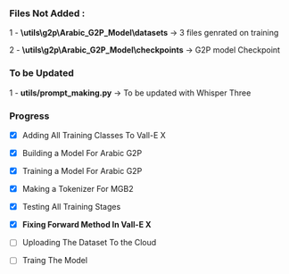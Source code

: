 ### Files Not Added :

1 - **\utils\g2p\Arabic_G2P_Model\datasets** -> 3 files genrated on training

2 - **\utils\g2p\Arabic_G2P_Model\checkpoints**  -> G2P model Checkpoint

### To be Updated
1 - **utils/prompt_making.py** -> To be updated with Whisper Three



### Progress

- [x] Adding All Training Classes To Vall-E X
- [x] Building a Model For Arabic G2P
- [x] Training a Model For Arabic G2P
- [x] Making a Tokenizer For MGB2
- [x] Testing All Training Stages
- [x] **Fixing Forward Method In Vall-E X**
- [ ] Uploading The Dataset To the Cloud
- [ ] Traing The Model

